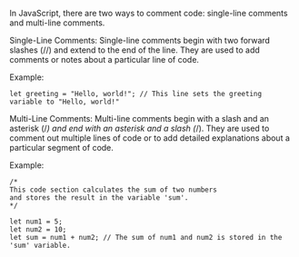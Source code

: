 In JavaScript, there are two ways to comment code: single-line comments and multi-line comments.

Single-Line Comments:
Single-line comments begin with two forward slashes (//) and extend to the end of the line. They are used to add comments or notes about a particular line of code.

Example:

```
let greeting = "Hello, world!"; // This line sets the greeting variable to "Hello, world!"
```

Multi-Line Comments:
Multi-line comments begin with a slash and an asterisk (/*) and end with an asterisk and a slash (*/). They are used to comment out multiple lines of code or to add detailed explanations about a particular segment of code.

Example:

```
/*
This code section calculates the sum of two numbers 
and stores the result in the variable 'sum'.
*/

let num1 = 5;
let num2 = 10;
let sum = num1 + num2; // The sum of num1 and num2 is stored in the 'sum' variable.
```